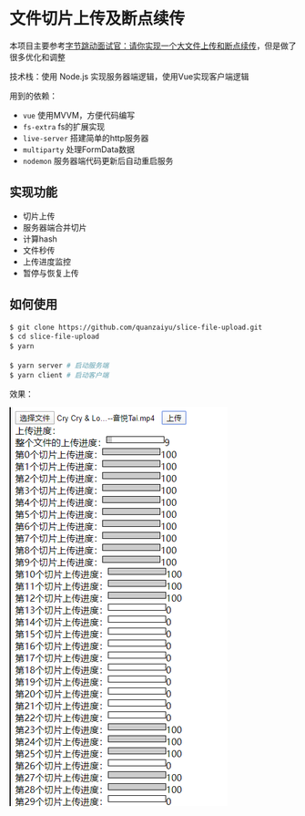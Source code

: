 # 文件切片上传及断点续传

本项目主要参考[字节跳动面试官：请你实现一个大文件上传和断点续传](https://juejin.im/post/5dff8a26e51d4558105420ed)，但是做了很多优化和调整

技术栈：使用 Node.js 实现服务器端逻辑，使用Vue实现客户端逻辑

用到的依赖：

- `vue` 使用MVVM，方便代码编写
- `fs-extra` fs的扩展实现
- `live-server` 搭建简单的http服务器
- `multiparty` 处理FormData数据
- `nodemon` 服务器端代码更新后自动重启服务

## 实现功能

- 切片上传
- 服务器端合并切片
- 计算hash
- 文件秒传
- 上传进度监控
- 暂停与恢复上传

## 如何使用

```bash
$ git clone https://github.com/quanzaiyu/slice-file-upload.git
$ cd slice-file-upload
$ yarn

$ yarn server # 启动服务端
$ yarn client # 启动客户端
```

效果：

![](./imgs/001.png)
